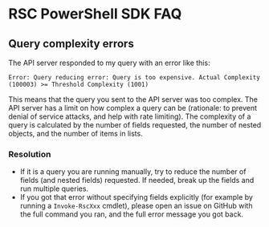 # RSC PowerShell SDK FAQ

## Query complexity errors

The API server responded to my query with an error like this:

```log
Error: Query reducing error: Query is too expensive. Actual Complexity (100003) >= Threshold Complexity (1001)
```

This means that the query you sent to the API server was too
complex. The API server has a limit on how complex a query can be
(rationale: to prevent denial of service attacks, and help
with rate limiting). The complexity of a query is calculated by
the number of fields requested, the number of nested objects,
and the number of items in lists.

### Resolution

- If it is a query you are running manually, try to reduce the
  number of fields (and nested fields) requested. If needed,
  break up the fields and run multiple queries.
- If you got that error without specifying fields explicitly
  (for example by running a `Invoke-RscXxx` cmdlet), please open
  an issue on GitHub with the full command you ran, and the
  full error message you got back.
